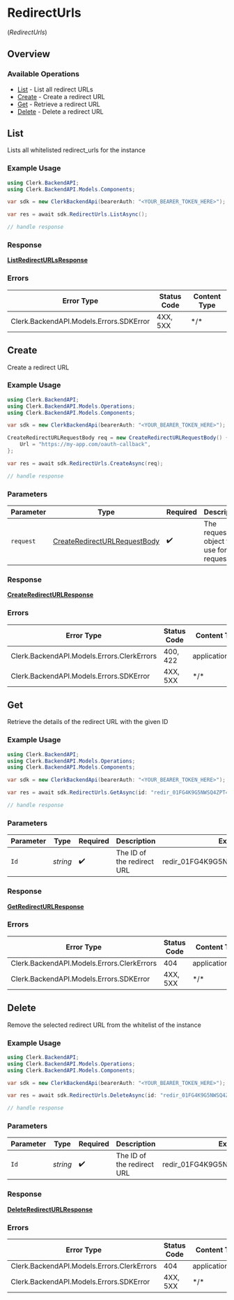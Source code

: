 # RedirectUrls
(*RedirectUrls*)

## Overview

### Available Operations

* [List](#list) - List all redirect URLs
* [Create](#create) - Create a redirect URL
* [Get](#get) - Retrieve a redirect URL
* [Delete](#delete) - Delete a redirect URL

## List

Lists all whitelisted redirect_urls for the instance

### Example Usage

```csharp
using Clerk.BackendAPI;
using Clerk.BackendAPI.Models.Components;

var sdk = new ClerkBackendApi(bearerAuth: "<YOUR_BEARER_TOKEN_HERE>");

var res = await sdk.RedirectUrls.ListAsync();

// handle response
```

### Response

**[ListRedirectURLsResponse](../../Models/Operations/ListRedirectURLsResponse.md)**

### Errors

| Error Type                              | Status Code                             | Content Type                            |
| --------------------------------------- | --------------------------------------- | --------------------------------------- |
| Clerk.BackendAPI.Models.Errors.SDKError | 4XX, 5XX                                | \*/\*                                   |

## Create

Create a redirect URL

### Example Usage

```csharp
using Clerk.BackendAPI;
using Clerk.BackendAPI.Models.Operations;
using Clerk.BackendAPI.Models.Components;

var sdk = new ClerkBackendApi(bearerAuth: "<YOUR_BEARER_TOKEN_HERE>");

CreateRedirectURLRequestBody req = new CreateRedirectURLRequestBody() {
    Url = "https://my-app.com/oauth-callback",
};

var res = await sdk.RedirectUrls.CreateAsync(req);

// handle response
```

### Parameters

| Parameter                                                                               | Type                                                                                    | Required                                                                                | Description                                                                             |
| --------------------------------------------------------------------------------------- | --------------------------------------------------------------------------------------- | --------------------------------------------------------------------------------------- | --------------------------------------------------------------------------------------- |
| `request`                                                                               | [CreateRedirectURLRequestBody](../../Models/Operations/CreateRedirectURLRequestBody.md) | :heavy_check_mark:                                                                      | The request object to use for the request.                                              |

### Response

**[CreateRedirectURLResponse](../../Models/Operations/CreateRedirectURLResponse.md)**

### Errors

| Error Type                                 | Status Code                                | Content Type                               |
| ------------------------------------------ | ------------------------------------------ | ------------------------------------------ |
| Clerk.BackendAPI.Models.Errors.ClerkErrors | 400, 422                                   | application/json                           |
| Clerk.BackendAPI.Models.Errors.SDKError    | 4XX, 5XX                                   | \*/\*                                      |

## Get

Retrieve the details of the redirect URL with the given ID

### Example Usage

```csharp
using Clerk.BackendAPI;
using Clerk.BackendAPI.Models.Operations;
using Clerk.BackendAPI.Models.Components;

var sdk = new ClerkBackendApi(bearerAuth: "<YOUR_BEARER_TOKEN_HERE>");

var res = await sdk.RedirectUrls.GetAsync(id: "redir_01FG4K9G5NWSQ4ZPT4TQE4Z7G3");

// handle response
```

### Parameters

| Parameter                        | Type                             | Required                         | Description                      | Example                          |
| -------------------------------- | -------------------------------- | -------------------------------- | -------------------------------- | -------------------------------- |
| `Id`                             | *string*                         | :heavy_check_mark:               | The ID of the redirect URL       | redir_01FG4K9G5NWSQ4ZPT4TQE4Z7G3 |

### Response

**[GetRedirectURLResponse](../../Models/Operations/GetRedirectURLResponse.md)**

### Errors

| Error Type                                 | Status Code                                | Content Type                               |
| ------------------------------------------ | ------------------------------------------ | ------------------------------------------ |
| Clerk.BackendAPI.Models.Errors.ClerkErrors | 404                                        | application/json                           |
| Clerk.BackendAPI.Models.Errors.SDKError    | 4XX, 5XX                                   | \*/\*                                      |

## Delete

Remove the selected redirect URL from the whitelist of the instance

### Example Usage

```csharp
using Clerk.BackendAPI;
using Clerk.BackendAPI.Models.Operations;
using Clerk.BackendAPI.Models.Components;

var sdk = new ClerkBackendApi(bearerAuth: "<YOUR_BEARER_TOKEN_HERE>");

var res = await sdk.RedirectUrls.DeleteAsync(id: "redir_01FG4K9G5NWSQ4ZPT4TQE4Z7G3");

// handle response
```

### Parameters

| Parameter                        | Type                             | Required                         | Description                      | Example                          |
| -------------------------------- | -------------------------------- | -------------------------------- | -------------------------------- | -------------------------------- |
| `Id`                             | *string*                         | :heavy_check_mark:               | The ID of the redirect URL       | redir_01FG4K9G5NWSQ4ZPT4TQE4Z7G3 |

### Response

**[DeleteRedirectURLResponse](../../Models/Operations/DeleteRedirectURLResponse.md)**

### Errors

| Error Type                                 | Status Code                                | Content Type                               |
| ------------------------------------------ | ------------------------------------------ | ------------------------------------------ |
| Clerk.BackendAPI.Models.Errors.ClerkErrors | 404                                        | application/json                           |
| Clerk.BackendAPI.Models.Errors.SDKError    | 4XX, 5XX                                   | \*/\*                                      |